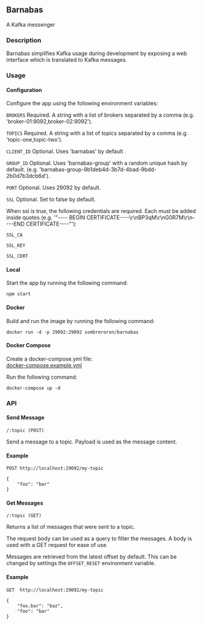 ## Barnabas

A Kafka messenger

### Description

Barnabas simplifies Kafka usage during development by exposing a web interface which is translated to Kafka messages.

### Usage

#### Configuration

Configure the app using the following environment variables:

``BROKERS`` Required. A string with a list of brokers separated by a comma (e.g. 'broker-01:9092,broker-02:9092').

``TOPICS`` Required. A string with a list of topics separated by a comma (e.g. 'topic-one,topic-two').

``CLIENT_ID`` Optional. Uses 'barnabas' by default .

``GROUP_ID`` Optional. Uses 'barnabas-group' with a random unique hash by default. (e.g. 'barnabas-group-9b1deb4d-3b7d-4bad-9bdd-2b0d7b3dcb6d').

``PORT`` Optional. Uses 29092 by default.

``SSL`` Optional. Set to false by default.

When ssl is true, the following credentials are required. Each must be added inside quotes (e.g. '"---- BEGIN CERTIFICATE----\r\nBP3qM\r\nG0R7M\r\n----END CERTIFICATE----"'):

``SSL_CA``

``SSL_KEY``

``SSL_CERT``

#### Local

Start the app by running the following command:
```
npm start
```

#### Docker

Build and run the image by running the following command:
```
docker run -d -p 29092:29092 sombreroron/barnabas
```

#### Docker Compose

Create a docker-compose.yml file:<br />
[docker-compose.example.yml](./docker-compose.example.yml)

Run the following command:
```
docker-compose up -d
```

### API

#### Send Message

``/:topic (POST)``

Send a message to a topic. Payload is used as the message content.

#### Example
```
POST http://localhost:29092/my-topic

{
    "foo": "bar"
}
```

#### Get Messages

``/:topic (GET)``

Returns a list of messages that were sent to a topic. 

The request body can be used as a query to filter the messages. A body is used with a GET request for ease of use. 

Messages are retrieved from the latest offset by default. This can be changed by settings the ``OFFSET_RESET`` environment variable.

#### Example
```
GET  http://localhost:29092/my-topic

{
    "foo.bar": "baz",
    "foo": "bar"
}
```
